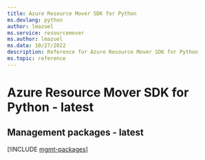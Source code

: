 ```yaml
---
title: Azure Resource Mover SDK for Python
ms.devlang: python
author: lmazuel
ms.service: resourcemover
ms.author: lmazuel
ms.data: 10/27/2022
description: Reference for Azure Resource Mover SDK for Python
ms.topic: reference
---
```

# Azure Resource Mover SDK for Python - latest

## Management packages - latest
[!INCLUDE [mgmt-packages](resource-mover-mgmt-index.md)]